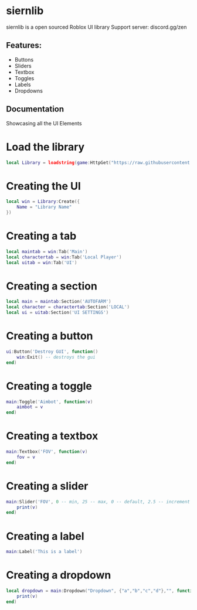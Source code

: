# siernlib

siernlib is a open sourced Roblox UI library
Support server: discord.gg/zen

## Features:
- Buttons
- Sliders
- Textbox
- Toggles
- Labels
- Dropdowns

## Documentation
Showcasing all the UI Elements

# Load the library
```lua
local Library = loadstring(game:HttpGet("https://raw.githubusercontent.com/laderite/siernlib/main/library.lua"))()
```

# Creating the UI
```lua
local win = Library:Create({
    Name = "Library Name"
})
```

# Creating a tab
```lua
local maintab = win:Tab('Main')
local charactertab = win:Tab('Local Player')
local uitab = win:Tab('UI')
```

# Creating a section
```lua
local main = maintab:Section('AUTOFARM')
local character = charactertab:Section('LOCAL')
local ui = uitab:Section('UI SETTINGS')
```

# Creating a button
```lua
ui:Button('Destroy GUI', function()
    win:Exit() -- destroys the gui  
end)
```

# Creating a toggle
```lua
main:Toggle('Aimbot', function(v)
    aimbot = v
end)
```

# Creating a textbox
```lua
main:Textbox('FOV', function(v)
    fov = v
end)
```

# Creating a slider
```lua
main:Slider('FOV', 0 -- min, 25 -- max, 0 -- default, 2.5 -- increment function(v)
    print(v)
end)
```

# Creating a label
```lua
main:Label('This is a label')
```

# Creating a dropdown
```lua
local dropdown = main:Dropdown("Dropdown", {"a","b","c","d"},"", function(v)
    print(v)
end)
```
